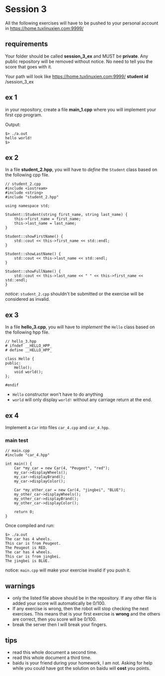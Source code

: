 # Session 3

All the following exercises will have to be pushed to your personal account
in https://home.tuxlinuxien.com:9999/

## requirements

Your folder should be called **session_3_ex** and MUST be **private**. Any
public repository will be removed without notice. No need to tell you the score
that goes with it.

Your path will look like https://home.tuxlinuxien.com:9999/ **student id** /session_3_ex

## ex 1

in your repository, create a file **main_1.cpp** where you will implement your
first cpp program.

Output:

```
$> ./a.out
hello world!
$>
```

## ex 2

In a file **student_2.hpp**, you will have to *define* the `Student` class based
on the following cpp file.


```
// student_2.cpp
#include <iostream>
#include <string>
#include "student_2.hpp"

using namespace std;

Student::Student(string first_name, string last_name) {
    this->first_name = first_name;
    this->last_name = last_name;
}

Student::showFirstName() {
    std::cout << this->first_name << std::endl;
}

Student::showLastName() {
    std::cout << this->last_name << std::endl;
}

Student::showFullName() {
    std::cout << this->last_name << " " << this->first_name << std::endl;
}
```

*notice*: `student_2.cpp` shouldn't be submitted or the exercise will be
considered as invalid.

## ex 3

In a file **hello_3.cpp**, you will have to *implement* the `Hello` class based
on the following hpp file.

```
// hello_3.hpp
# ifndef __HELLO_HPP_
# define __HELLO_HPP_

class Hello {
public:
    Hello();
    void world();
};

#endif
```

 * `Hello` constructor won't have to do anything
 * `world` will only display `world!` without any carriage return at the end.

## ex 4

Implement a `Car` into files `car_4.cpp` and `car_4.hpp`.

### main test

```
// main.cpp
#include "car_4.hpp"

int main() {
    Car *my_car = new Car(4, "Peugeot", "red");
    my_car->displayWheels();
    my_car->displayBrand();
    my_car->displayColor();

    Car *my_other_car = new Car(4, "jingbei", "BLUE");
    my_other_car->displayWheels();
    my_other_car->displayBrand();
    my_other_car->displayColor();

    return 0;
}
```

Once compiled and run:

```
$> ./a.out
The car has 4 wheels.
This car is from Peugeot.
The Peugeot is RED.
The car has 4 wheels.
This car is from jingbei.
The jingbei is BLUE.
```

notice: `main.cpp` will make your exercise invalid if you push it.

## warnings

* only the listed file above should be in the repository. If any other file is
added your score will automatically be 0/100.
* If any exercise is wrong, then the robot will stop checking the next
exercises. This means that is your first exercise is **wrong** and the others
are correct, then you score will be 0/100.
* break the server then I will break your fingers.

## tips

* read this whole document a second time.
* read this whole document a third time.
* baidu is your friend during your homework, I am not. Asking for help while
you could have got the solution on baidu will **cost** you points.

